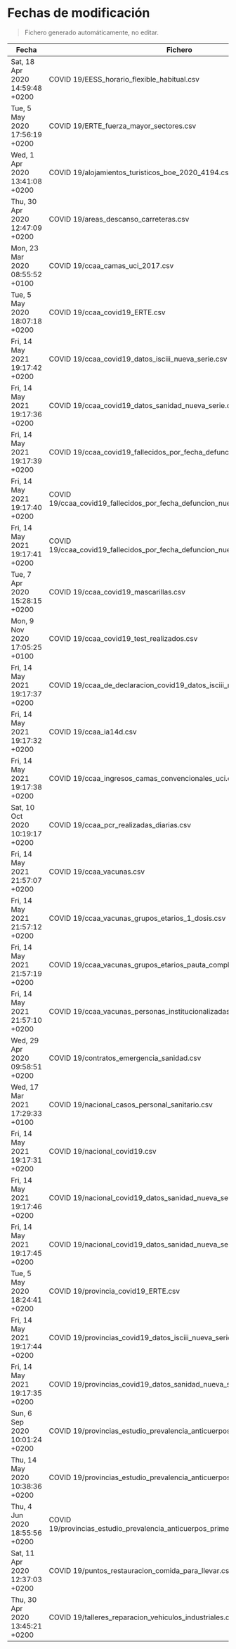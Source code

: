# Fechas de modificación

> Fichero generado automáticamente, no editar.

| Fecha                           | Fichero                  |
|---------------------------------|--------------------------|
| Sat, 18 Apr 2020 14:59:48 +0200  | COVID 19/EESS_horario_flexible_habitual.csv |
| Tue, 5 May 2020 17:56:19 +0200  | COVID 19/ERTE_fuerza_mayor_sectores.csv |
| Wed, 1 Apr 2020 13:41:08 +0200  | COVID 19/alojamientos_turisticos_boe_2020_4194.csv |
| Thu, 30 Apr 2020 12:47:09 +0200  | COVID 19/areas_descanso_carreteras.csv |
| Mon, 23 Mar 2020 08:55:52 +0100  | COVID 19/ccaa_camas_uci_2017.csv |
| Tue, 5 May 2020 18:07:18 +0200  | COVID 19/ccaa_covid19_ERTE.csv |
| Fri, 14 May 2021 19:17:42 +0200  | COVID 19/ccaa_covid19_datos_isciii_nueva_serie.csv |
| Fri, 14 May 2021 19:17:36 +0200  | COVID 19/ccaa_covid19_datos_sanidad_nueva_serie.csv |
| Fri, 14 May 2021 19:17:39 +0200  | COVID 19/ccaa_covid19_fallecidos_por_fecha_defuncion_nueva_serie.csv |
| Fri, 14 May 2021 19:17:40 +0200  | COVID 19/ccaa_covid19_fallecidos_por_fecha_defuncion_nueva_serie_long.csv |
| Fri, 14 May 2021 19:17:41 +0200  | COVID 19/ccaa_covid19_fallecidos_por_fecha_defuncion_nueva_serie_original.csv |
| Tue, 7 Apr 2020 15:28:15 +0200  | COVID 19/ccaa_covid19_mascarillas.csv |
| Mon, 9 Nov 2020 17:05:25 +0100  | COVID 19/ccaa_covid19_test_realizados.csv |
| Fri, 14 May 2021 19:17:37 +0200  | COVID 19/ccaa_de_declaracion_covid19_datos_isciii_nueva_serie.csv |
| Fri, 14 May 2021 19:17:32 +0200  | COVID 19/ccaa_ia14d.csv |
| Fri, 14 May 2021 19:17:38 +0200  | COVID 19/ccaa_ingresos_camas_convencionales_uci.csv |
| Sat, 10 Oct 2020 10:19:17 +0200  | COVID 19/ccaa_pcr_realizadas_diarias.csv |
| Fri, 14 May 2021 21:57:07 +0200  | COVID 19/ccaa_vacunas.csv |
| Fri, 14 May 2021 21:57:12 +0200  | COVID 19/ccaa_vacunas_grupos_etarios_1_dosis.csv |
| Fri, 14 May 2021 21:57:19 +0200  | COVID 19/ccaa_vacunas_grupos_etarios_pauta_completa.csv |
| Fri, 14 May 2021 21:57:10 +0200  | COVID 19/ccaa_vacunas_personas_institucionalizadas.csv |
| Wed, 29 Apr 2020 09:58:51 +0200  | COVID 19/contratos_emergencia_sanidad.csv |
| Wed, 17 Mar 2021 17:29:33 +0100  | COVID 19/nacional_casos_personal_sanitario.csv |
| Fri, 14 May 2021 19:17:31 +0200  | COVID 19/nacional_covid19.csv |
| Fri, 14 May 2021 19:17:46 +0200  | COVID 19/nacional_covid19_datos_sanidad_nueva_serie.csv |
| Fri, 14 May 2021 19:17:45 +0200  | COVID 19/nacional_covid19_datos_sanidad_nueva_serie_grupos_edad.csv |
| Tue, 5 May 2020 18:24:41 +0200  | COVID 19/provincia_covid19_ERTE.csv |
| Fri, 14 May 2021 19:17:44 +0200  | COVID 19/provincias_covid19_datos_isciii_nueva_serie.csv |
| Fri, 14 May 2021 19:17:35 +0200  | COVID 19/provincias_covid19_datos_sanidad_nueva_serie.csv |
| Sun, 6 Sep 2020 10:01:24 +0200  | COVID 19/provincias_estudio_prevalencia_anticuerpos_final.csv |
| Thu, 14 May 2020 10:38:36 +0200  | COVID 19/provincias_estudio_prevalencia_anticuerpos_primera_ronda.csv |
| Thu, 4 Jun 2020 18:55:56 +0200  | COVID 19/provincias_estudio_prevalencia_anticuerpos_primera_y_segunda_ronda.csv |
| Sat, 11 Apr 2020 12:37:03 +0200  | COVID 19/puntos_restauracion_comida_para_llevar.csv |
| Thu, 30 Apr 2020 13:45:21 +0200  | COVID 19/talleres_reparacion_vehiculos_industriales.csv |
